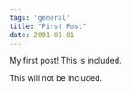 ```yaml
---
tags: 'general'
title: "First Post"
date: 2001-01-01
---
```


<!-- Excerpt Start -->
My first post!
This is included.
<!-- Excerpt End -->
This will not be included.